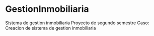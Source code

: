 # GestionInmobiliaria
Sistema de gestion inmobiliaria
Proyecto de segundo semestre 
Caso: Creacion de sistema de gestion inmobiliaria
